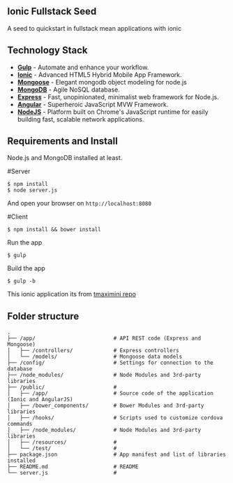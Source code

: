 ## Ionic Fullstack Seed

A seed to quickstart in fullstack mean applications with ionic

## Technology Stack

* **[Gulp](http://gulpjs.com/)** - Automate and enhance your workflow.
* **[Ionic](http://ionicframework.com/)** - Advanced HTML5 Hybrid Mobile App Framework.
* **[Mongoose](http://mongoosejs.com/)** - Elegant mongodb object modeling for node.js
* **[MongoDB](https://www.mongodb.com/)** - Agile NoSQL database.
* **[Express](http://expressjs.com/)** - Fast, unopinionated, minimalist web framework for Node.js.
* **[Angular](https://angularjs.org/)** - Superheroic JavaScript MVW Framework.
* **[NodeJS](https://nodejs.org/)** - Platform built on Chrome's JavaScript runtime for easily building fast, scalable network applications.

## Requirements and Install

Node.js and MongoDB installed at least.

#Server

```
$ npm install
$ node server.js
```
And open your browser on `http://localhost:8080`

#Client

```
$ npm install && bower install
```

Run the app
```
$ gulp
```

Build the app
```
$ gulp -b
```
This ionic application its from [tmaximini repo](https://github.com/tmaximini/ionic-gulp-seed)

## Folder structure

```
.
├── /app/                         # API REST code (Express and Mongoose)
│   ├── /controllers/             # Express controllers
│   └── /models/                  # Mongoose data models
├── /config/                      # Settings for connection to the database
├── /node_modules/                # Node Modules and 3rd-party libraries
├── /public/                      #
│   ├── /app/                     # Source code of the application (Ionic and AngularJS)
│   ├── /bower_components/        # Bower Modules and 3rd-party libraries
│   ├── /hooks/                   # Scripts used to customize cordova commands
│   ├── /node_modules/            # Node Modules and 3rd-party libraries
│   ├── /resources/               #
│   └── /test/                    #
├── package.json                  # App manifest and list of libraries installed
├── README.md                     # README
└── server.js                     #
```
